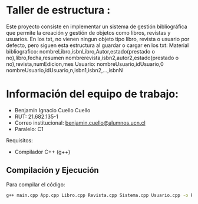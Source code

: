 
# Taller de estructura :
Este proyecto consiste en implementar un sistema de gestión bibliográfica que permite la creación y gestión de objetos como libros, revistas y usuarios.
En los txt, no vienen ningun objeto tipo libro, revista o usuario por defecto, pero siguen esta estructura al guardar o cargar en los txt:
Material bibliografico:
nombreLibro,isbnLibro,Autor,estado(prestado o no),libro,fecha,resumen
nombrerevista,isbn2,autor2,estado(prestado o no),revista,numEdicion,mes
Usuario:
nombreUsuario,idUsuario,0
nombreUsuario,idUsuario,n,isbn1,isbn2,...,isbnN

# Información del equipo de trabajo:
  - Benjamín Ignacio Cuello Cuello
  - RUT: 21.682.135-1
  - Correo institucional: benjamin.cuello@alumnos.ucn.cl
  - Paralelo: C1

Requisitos:

- Compilador C++ (g++)

## Compilación y Ejecución

Para compilar el código:
```bash
g++ main.cpp App.cpp Libro.cpp Revista.cpp Sistema.cpp Usuario.cpp -o PROYECTOS_UCN_C__.exe
